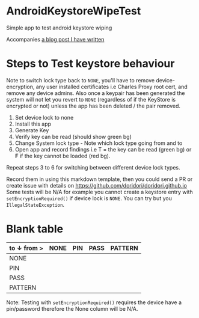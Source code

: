 # AndroidKeystoreWipeTest
Simple app to test android keystore wiping

Accompanies [a blog post I have written](http://systemdotrun.blogspot.co.uk/2015/02/android-security-forgetful-keystore.html)


# Steps to Test keystore behaviour

Note to switch lock type back to `NONE`, you'll have to remove device-encryption, any user installed certificates i.e Charles Proxy root cert, and remove any device admins. Also once a keypair has been generated the system will not let you revert to `NONE` (regardless of if the KeyStore is encrypted or not) unless the app has been deleted / the pair removed.

1. Set device lock to none
2. Install this app
3. Generate Key
4. Verify key can be read (should show green bg)
5. Change System lock type - Note which lock type going from and to
6. Open app and record findings i.e T = the key can be read (green bg) or **F** if the key cannot be loaded (red bg).


Repeat steps 3 to 6 for switching between different device lock types.

Record them in using this markdown template, then you could send a PR or create issue with details on https://github.com/doridori/doridori.github.io
Some tests will be N/A for example you cannot create a keystore entry with `setEncryptionRequired()` if device lock is `NONE`. You can try but you `IllegalStateException`.


# Blank table

| to ↓        from > | NONE | PIN | PASS | PATTERN |
|--------------------|------|-----|------|---------|
| NONE               |      |     |      |         |
| PIN                |      |     |      |         |
| PASS               |      |     |      |         |
| PATTERN            |      |     |      |         |


Note: Testing with `setEncryptionRequired()` requires the device have a pin/password therefore the None column will be N/A.   
